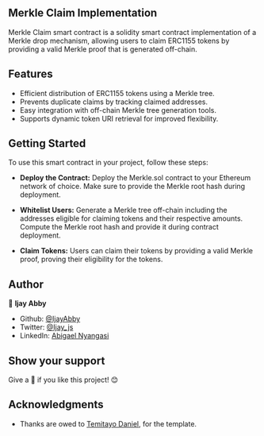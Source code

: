 ## Merkle Claim Implementation

Merkle Claim smart contract is a solidity smart contract implementation of a Merkle drop mechanism, allowing users to claim ERC1155 tokens by providing a valid Merkle proof that is generated off-chain.


## Features 
- Efficient distribution of ERC1155 tokens using a Merkle tree. 
- Prevents duplicate claims by tracking claimed addresses. 
- Easy integration with off-chain Merkle tree generation tools. 
- Supports dynamic token URI retrieval for improved flexibility. 

## Getting Started

To use this smart contract in your project, follow these steps:

- **Deploy the Contract:** Deploy the Merkle.sol contract to your Ethereum network of choice. Make sure to provide the Merkle root hash during deployment.

- **Whitelist Users:** Generate a Merkle tree off-chain including the addresses eligible for claiming tokens and their respective amounts. Compute the Merkle root hash and provide it during contract deployment.

- **Claim Tokens:** Users can claim their tokens by providing a valid Merkle proof, proving their eligibility for the tokens.

## Author

👤 **Ijay Abby**

- Github: [@IjayAbby](https://github.com/IjayAbby)
- Twitter: [@Ijay_js](https://twitter.com/Ijay_js)
- LinkedIn: [Abigael Nyangasi](https://www.linkedin.com/in/ijayabby4/)

## Show your support

Give a :star2: if you like this project! :blush:

## Acknowledgments

- Thanks are owed to [Temitayo Daniel](https://github.com/Timidan/merkle-distributor), for the template.

